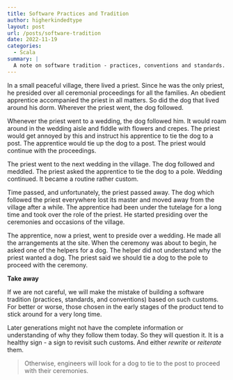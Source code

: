 ```yaml
---
title: Software Practices and Tradition
author: higherkindedtype
layout: post
url: /posts/software-tradition
date: 2022-11-19
categories:
  - Scala
summary: |
  A note on software tradition - practices, conventions and standards. How it started and how is it going. 
---
```


In a small peaceful village, there lived a priest. Since he was the only priest, he presided over all ceremonial proceedings for all the families. An obedient apprentice accompanied the priest in all matters. So did the dog that lived around his dorm. Wherever the priest went, the dog followed.

Whenever the priest went to a wedding, the dog followed him. It would roam around in the wedding aisle and fiddle with flowers and crepes. The priest would get annoyed by this and instruct his apprentice to tie the dog to a post. The apprentice would tie up the dog to a post. The priest would continue with the proceedings.

The priest went to the next wedding in the village. The dog followed and meddled. The priest asked the apprentice to tie the dog to a pole. Wedding continued. It became a routine rather custom.

Time passed, and unfortunately, the priest passed away. The dog which followed the priest everywhere lost its master and moved away from the village after a while. The apprentice had been under the tutelage for a long time and took over the role of the priest. He started presiding over the ceremonies and occasions of the village.

The apprentice, now a priest, went to preside over a wedding. He made all the arrangements at the site. When the ceremony was about to begin, he asked one of the helpers for a dog. The helper did not understand why the priest wanted a dog. The priest said we should tie a dog to the pole to proceed with the ceremony.

**Take away**

If we are not careful, we will make the mistake of building a software tradition (practices, standards, and conventions) based on such customs. For better or worse, those chosen in the early stages of the product tend to stick around for a very long time.

Later generations might not have the complete information or understanding of why they follow them today. So they will question it. It is a healthy sign - a sign to revisit such customs. And either _rewrite_ or _reiterate_ them.

> Otherwise, engineers will look for a dog to tie to the post to proceed with their ceremonies.
